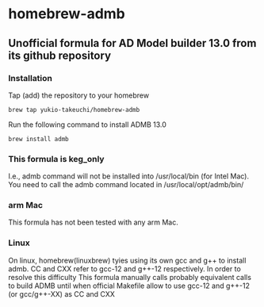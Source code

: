# homebrew-admb
## Unofficial formula for AD Model builder 13.0 from its github repository

### Installation

Tap (add) the repository to your homebrew

`brew tap yukio-takeuchi/homebrew-admb`

Run the following command to install ADMB 13.0

`brew install admb`

### This formula is keg_only

I.e., admb command will not be installed into /usr/local/bin (for Intel Mac).
You need to call the admb command located in /usr/local/opt/admb/bin/

### arm Mac

This formula has not been tested with any arm Mac.

### Linux

On linux, homebrew(linuxbrew) tyies using its own gcc and g++ to install admb.
CC and CXX refer to gcc-12 and g++-12 respectively. In order to resolve this difficulty
This formula manually calls probably equivalent calls to build ADMB until when official Makefile
allow to use gcc-12 and g++-12 (or gcc/g++-XX) as CC and CXX








